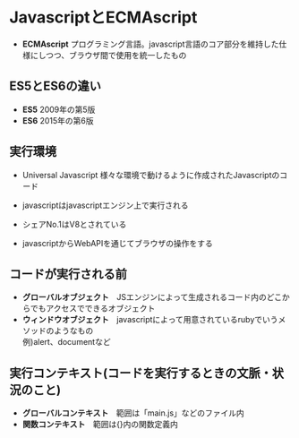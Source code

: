 # JavascriptとECMAscript

- **ECMAscript**
  プログラミング言語。javascript言語のコア部分を維持した仕様にしつつ、ブラウザ間で使用を統一したもの

## ES5とES6の違い
- **ES5** 2009年の第5版
- **ES6** 2015年の第6版

## 実行環境
- Universal Javascript 様々な環境で動けるように作成されたJavascriptのコード

- javascriptはjavascriptエンジン上で実行される
- シェアNo.1はV8とされている
- javascriptからWebAPIを通じてブラウザの操作をする

## コードが実行される前

- **グローバルオブジェクト**　JSエンジンによって生成されるコード内のどこからでもアクセスでできるオブジェクト
- **ウィンドウオブジェクト**　javascriptによって用意されているrubyでいうメソッドのようなもの  
  例)alert、documentなど

## 実行コンテキスト(コードを実行するときの文脈・状況のこと)
- **グローバルコンテキスト**　範囲は「main.js」などのファイル内
- **関数コンテキスト**　範囲は{}内の関数定義内
